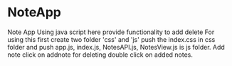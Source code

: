 # NoteApp
Note App Using java script here provide functionality to add delete
For using this first create two folder 'css' and 'js' push the index.css in css folder and push app.js, index.js, NotesAPI.js, NotesView.js is js folder.
Add note click on addnote
for deleting double click on added notes.
